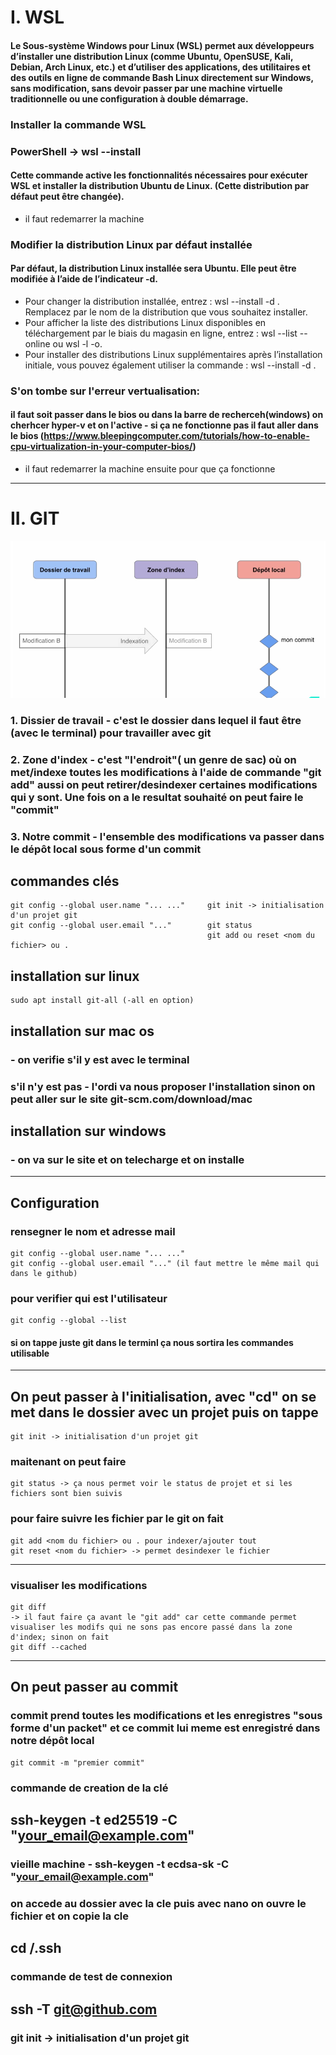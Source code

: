 # I. WSL
#### Le Sous-système Windows pour Linux (WSL) permet aux développeurs d’installer une distribution Linux (comme Ubuntu, OpenSUSE, Kali, Debian, Arch Linux, etc.) et d’utiliser des applications, des utilitaires et des outils en ligne de commande Bash Linux directement sur Windows, sans modification, sans devoir passer par une machine virtuelle traditionnelle ou une configuration à double démarrage.
### Installer la commande WSL 
### PowerShell ->  wsl --install
#### Cette commande active les fonctionnalités nécessaires pour exécuter WSL et installer la distribution Ubuntu de Linux. (Cette distribution par défaut peut être changée).
- il faut redemarrer la machine 
### Modifier la distribution Linux par défaut installée
#### Par défaut, la distribution Linux installée sera Ubuntu. Elle peut être modifiée à l’aide de l’indicateur -d.
- Pour changer la distribution installée, entrez : wsl --install -d <Distribution Name>. Remplacez <Distribution Name> par le nom de la distribution que vous souhaitez installer.
- Pour afficher la liste des distributions Linux disponibles en téléchargement par le biais du magasin en ligne, entrez : wsl --list --online ou wsl -l -o.
- Pour installer des distributions Linux supplémentaires après l’installation initiale, vous pouvez également utiliser la commande : wsl --install -d <Distribution Name>.
### S'on tombe sur l'erreur vertualisation:
#### il faut soit passer dans le bios ou dans la barre de recherceh(windows) on cherhcer hyper-v et on l'active - si ça ne fonctionne pas il faut aller dans le bios (https://www.bleepingcomputer.com/tutorials/how-to-enable-cpu-virtualization-in-your-computer-bios/) 
- il faut redemarrer la machine ensuite pour que ça fonctionne
------------------------------------------------------------------------------------------------
# II. GIT 

![image](git.png)


### 1. Dissier de travail - c'est le dossier dans lequel il faut être (avec le terminal) pour travailler avec git
### 2. Zone d'index - c'est "l'endroit"( un genre de sac) où on met/indexe toutes les modifications à l'aide de commande "git add" aussi on peut retirer/desindexer certaines modifications qui y sont. Une fois on a le resultat souhaité on peut faire le "commit"
### 3. Notre commit - l'ensemble des modifications va passer dans le dépôt local sous forme d'un commit 



## commandes clés 
	git config --global user.name "... ..."		git init -> initialisation d'un projet git
	git config --global user.email "..."  		git status
							                    git add ou reset <nom du fichier> ou .
							
## installation sur linux
    sudo apt install git-all (-all en option)
## installation sur mac os
### - on verifie s'il y est avec le terminal
### s'il n'y est pas - l'ordi va nous proposer l'installation sinon on peut aller sur le site git-scm.com/download/mac
## installation sur windows
### - on va sur le site et on telecharge et on installe 
--------

## Configuration  

### rensegner le nom et adresse mail
    git config --global user.name "... ..."
    git config --global user.email "..." (il faut mettre le même mail qui dans le github)
### pour verifier qui est l'utilisateur
    git config --global --list
#### si on tappe juste git dans le terminl ça nous sortira les commandes utilisable
------------------------
## On peut passer à l'initialisation, avec "cd" on se met dans le dossier avec un projet puis on tappe 
    git init -> initialisation d'un projet git
### maitenant on peut faire 
    git status -> ça nous permet voir le status de projet et si les fichiers sont bien suivis
### pour faire suivre les fichier par le git on fait 
    git add <nom du fichier> ou . pour indexer/ajouter tout 
    git reset <nom du fichier> -> permet desindexer le fichier
-------
### visualiser les modifications 
    git diff 
    -> il faut faire ça avant le "git add" car cette commande permet visualiser les modifs qui ne sons pas encore passé dans la zone d'index; sinon on fait 
    git diff --cached
------------------------
## On peut passer au commit 
### commit prend toutes les modifications et les enregistres "sous forme d'un packet" et ce commit lui meme est enregistré dans notre dépôt local
    git commit -m "premier commit"





### commande de creation de la clé 
## ssh-keygen -t ed25519 -C "your_email@example.com"
### vieille machine - ssh-keygen -t ecdsa-sk -C "your_email@example.com"
### on accede au dossier avec la cle puis avec nano on ouvre le fichier et on copie la cle 
## cd /.ssh




### commande de test de connexion 
## ssh -T git@github.com
### git init -> initialisation d'un projet git 


